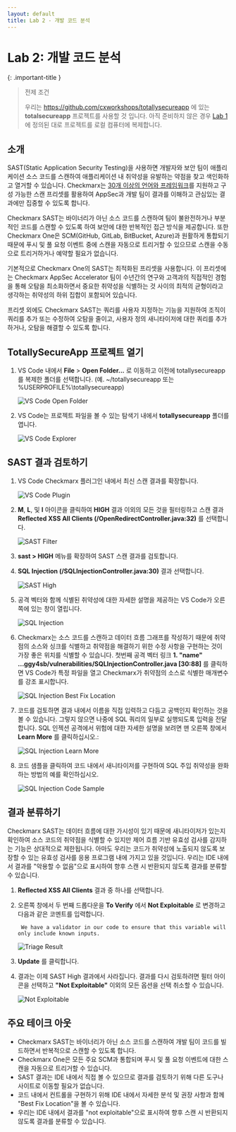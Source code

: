 ```yaml
---
layout: default
title: Lab 2 - 개발 코드 분석
---
```


# Lab 2: 개발 코드 분석

{: .important-title }
> 전제 조건
>
> 우리는 https://github.com/cxworkshops/totallysecureapp 에 있는 __totalsecureapp__ 프로젝트를 사용할 것 입니다. 아직 준비하지 않은 경우 [Lab 1](../lab1_setup/) 에 정의된 대로 프로젝트를 로컬 컴퓨터에 복제합니다. 

## 소개
SAST(Static Application Security Testing)을 사용하면 개발자와 보안 팀이 애플리케이션 소스 코드를 스캔하여 애플리케이션 내 취약성을 유발하는 약점을 찾고 색인화하고 열거할 수 있습니다. Checkmarx는 [30개 이상의 언어와 프레임워크](https://checkmarx.com/resource/documents/en/34965-46283-supported-code-languages-and-frameworks-for-9-5-0.html)를 지원하고 구성 가능한 스캔 프리셋를 활용하여 AppSec과 개발 팀이 결과를 이해하고 관심있는 결과에만 집중할 수 있도록 합니다.

Checkmarx SAST는 바이너리가 아닌 소스 코드를 스캔하여 팀이 불완전하거나 부분적인 코드를 스캔할 수 있도록 하여 보안에 대한 반복적인 접근 방식을 제공합니다. 또한 Checkmarx One은 SCM(GitHub, GitLab, BitBucket, Azure)과 원활하게 통합되기 때문에 푸시 및 풀 요청 이벤트 중에 스캔을 자동으로 트리거할 수 있으므로 스캔을 수동으로 트리거하거나 예약할 필요가 없습니다.

기본적으로 Checkmarx One의 SAST는 최적화된 프리셋을 사용합니다. 이 프리셋에는 Checkmarx AppSec Accelerator 팀이 수년간의 연구와 고객과의 직접적인 경험을 통해 오탐을 최소화하면서 중요한 취약성을 식별하는 것 사이의 최적의 균형이라고 생각하는 취약성의 하위 집합이 포함되어 있습니다.

프리셋 외에도 Checkmarx SAST는 쿼리를 사용자 지정하는 기능을 지원하여 조직이 쿼리를 추가 또는 수정하여 오탐을 줄이고, 사용자 정의 새니타이저에 대한 쿼리를 추가하거나, 오탐을 해결할 수 있도록 합니다.

## TotallySecureApp 프로젝트 열기

1. VS Code 내에서 __File__ > __Open Folder...__ 로 이동하고 이전에 totallysecureapp를 복제한 폴더를 선택합니다. (예. ~/totallysecureapp 또는 %USERPROFILE%\\totallysecureapp)

    ![VS Code Open Folder](./assets/images/vscode_openfolder.png "VS Code Open Folder")

2. VS Code는 프로젝트 파일을 볼 수 있는 탐색기 내에서 __totallysecureapp__ 폴더를 엽니다.

    ![VS Code Explorer](./assets/images/vscode_explorer.png "VS Code Explorer")

## SAST 결과 검토하기

1. VS Code Checkmarx 플러그인 내에서 최신 스캔 결과를 확장합니다.

    ![VS Code Plugin](./assets/images/vscode_cx_plugin.png "VS Code Plugin")

2. __M__, __L__, 및 __I__ 아이콘을 클릭하여 __HIGH__ 결과 이외의 모든 것을 필터링하고 스캔 결과 __Reflected XSS All Clients (/OpenRedirectController.java:32)__ 를 선택합니다.

    ![SAST Filter](./assets/images/sast_filter.png "SAST Filter")

3. __sast > HIGH__ 메뉴를 확장하여 SAST 스캔 결과를 검토합니다.
4. __SQL Injection (/SQLInjectionController.java:30)__ 결과 선택합니다.

    ![SAST High](./assets/images/sast_high.png "SAST High")

5. 공격 벡터와 함께 식별된 취약성에 대한 자세한 설명을 제공하는 VS Code가 오른쪽에 있는 창이 열립니다.

    ![SQL Injection](./assets/images/sqli.png "SQL Injection")

6. Checkmarx는 소스 코드를 스캔하고 데이터 흐름 그래프를 작성하기 때문에 취약점의 소스와 싱크를 식별하고 취약점을 해결하기 위한 수정 사항을 구현하는 것이 가장 좋은 위치를 식별할 수 있습니다. 첫번째 공격 벡터 링크 __1. "name" ...ggy4sb/vulnerabilities/SQLInjectionController.java [30:88]__ 를 클릭하면 VS Code가 특정 파일을 열고 Checkmarx가 취약점의 소스로 식별한 매개변수를 강조 표시합니다.

    ![SQL Injection Best Fix Location](./assets/images/sqli_bfl.png "SQL Injection Best Fix Location")

7. 코드를 검토하면 결과 내에서 이름을 직접 입력하고 다듬고 공백인지 확인하는 것을 볼 수 있습니다. 그렇지 않으면 나중에 SQL 쿼리의 일부로 실행되도록 입력을 전달합니다. SQL 인젝션 공격에서 위험에 대한 자세한 설명을 보려면 맨 오른쪽 창에서 __Learn More__ 를 클릭하십시오.:

    ![SQL Injection Learn More](./assets/images/sqli_learnmore.png "SQL Injection Learn More")

8. 코드 샘플을 클릭하여 코드 내에서 새니타이저를 구현하여 SQL 주입 취약성을 완화하는 방법의 예를 확인하십시오.

    ![SQL Injection Code Sample](./assets/images/sqli_code_sample.png "SQL Injection Code Sample")


## 결과 분류하기
Checkmarx SAST는 데이터 흐름에 대한 가시성이 있기 때문에 새니타이저가 있는지 확인하여 소스 코드의 취약점을 식별할 수 있지만 제어 흐름 기반 유효성 검사를 감지하는 기능은 상대적으로 제한됩니다. 아마도 우리는 코드가 취약성에 노출되지 않도록 보장할 수 있는 유효성 검사를 응용 프로그램 내에 가지고 있을 것입니다. 우리는 IDE 내에서 결과를 "악용할 수 없음"으로 표시하여 향후 스캔 시 반환되지 않도록 결과를 분류할 수 있습니다.

1. __Reflected XSS All Clients__ 결과 중 하나를 선택합니다.

2. 오른쪽 창에서 두 번째 드롭다운을 __To Verify__ 에서 __Not Exploitable__ 로 변경하고 다음과 같은 코멘트를 입력합니다.

        We have a validator in our code to ensure that this variable will only include known inputs.

    ![Triage Result](./assets/images/triage.png "Triage Results")

3. __Update__ 를 클릭합니다.

4. 결과는 이제 SAST High 결과에서 사라집니다. 결과를 다시 검토하려면 필터 아이콘을 선택하고 __"Not Exploitable"__ 이외의 모든 옵션을 선택 취소할 수 있습니다.
    
    ![Not Exploitable](./assets/images/not_exploitable.png "Not Exploitable")



## 주요 테이크 아웃
- Checkmarx SAST는 바이너리가 아닌 소스 코드를 스캔하여 개발 팀이 코드를 빌드하면서 반복적으로 스캔할 수 있도록 합니다.
- Checkmarx One은 모든 주요 SCM과 통합되며 푸시 및 풀 요청 이벤트에 대한 스캔을 자동으로 트리거할 수 있습니다.
- SAST 결과는 IDE 내에서 직접 볼 수 있으므로 결과를 검토하기 위해 다른 도구나 사이트로 이동할 필요가 없습니다.
- 코드 내에서 컨트롤을 구현하기 위해 IDE 내에서 자세한 분석 및 권장 사항과 함께 "Best Fix Location"을 볼 수 있습니다.
- 우리는 IDE 내에서 결과를 "not exploitable"으로 표시하여 향후 스캔 시 반환되지 않도록 결과를 분류할 수 있습니다.

